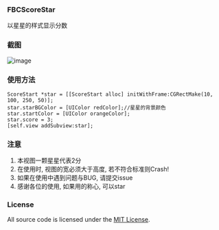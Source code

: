 ### FBCScoreStar
以星星的样式显示分数

### 截图
![image](https://github.com/SYFH/FBCScoreStart/blob/master/PrintScreen.gif)

### 使用方法
```
ScoreStart *star = [[ScoreStart alloc] initWithFrame:CGRectMake(10, 100, 250, 50)];
star.starBGColor = [UIColor redColor];//星星的背景颜色
star.startColor = [UIColor orangeColor];
star.score = 3;
[self.view addSubview:star];
```

### 注意
1. 本视图一颗星星代表2分
2. 在使用时, 视图的宽必须大于高度, 若不符合标准则Crash!
3. 如果在使用中遇到问题与BUG, 请提交issue
4. 感谢各位的使用, 如果用的称心, 可以star

### License
All source code is licensed under the [MIT License](https://github.com/SYFH/FBCScoreStar/blob/master/LICENSE).
